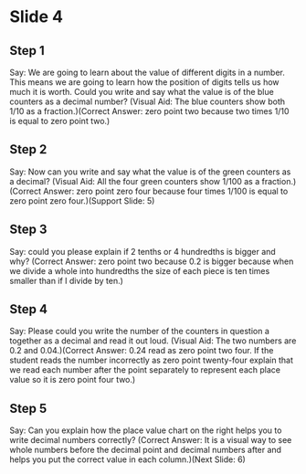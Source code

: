 # Slide 4

## Step 1

Say: We are going to learn about the value of different digits in a number. This means we are going to learn how the position of digits tells us how much it is worth. Could you write and say what the value is of the blue counters as a decimal number? (Visual Aid: The blue counters show both 1/10 as a fraction.)(Correct Answer: zero point two because two times 1/10 is equal to zero point two.)

## Step 2

Say: Now can you write and say what the value is of the green counters as a decimal? (Visual Aid: All the four green counters show 1/100 as a fraction.)(Correct Answer: zero point zero four because four times 1/100 is equal to zero point zero four.)(Support Slide: 5)

## Step 3

Say: could you please explain if 2 tenths or 4 hundredths is bigger and why? (Correct Answer: zero point two because 0.2 is bigger because when we divide a whole into hundredths the size of each piece is ten times smaller than if I divide by ten.)

## Step 4

Say: Please could you write the number of the counters in question a together as a decimal and read it out loud. (Visual Aid: The two numbers are 0.2 and 0.04.)(Correct Answer: 0.24 read as zero point two four. If the student reads the number incorrectly as zero point twenty-four explain that we read each number after the point separately to represent each place value so it is zero point four two.)

## Step 5

Say: Can you explain how the place value chart on the right helps you to write decimal numbers correctly? (Correct Answer: It is a visual way to see whole numbers before the decimal point and decimal numbers after and helps you put the correct value in each column.)(Next Slide: 6)
